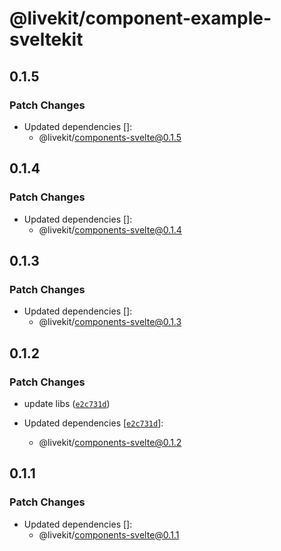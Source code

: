 # @livekit/component-example-sveltekit

## 0.1.5

### Patch Changes

- Updated dependencies []:
  - @livekit/components-svelte@0.1.5

## 0.1.4

### Patch Changes

- Updated dependencies []:
  - @livekit/components-svelte@0.1.4

## 0.1.3

### Patch Changes

- Updated dependencies []:
  - @livekit/components-svelte@0.1.3

## 0.1.2

### Patch Changes

- update libs ([`e2c731d`](https://github.com/livekit/components/commit/e2c731d5f15f410680deaa1ffc389a02c6c9b36c))

- Updated dependencies [[`e2c731d`](https://github.com/livekit/components/commit/e2c731d5f15f410680deaa1ffc389a02c6c9b36c)]:
  - @livekit/components-svelte@0.1.2

## 0.1.1

### Patch Changes

- Updated dependencies []:
  - @livekit/components-svelte@0.1.1
